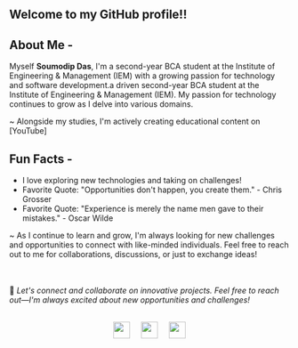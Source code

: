  ## Welcome to my GitHub profile!!

## About Me -

Myself **Soumodip Das**, 
I'm a second-year BCA student at the Institute of Engineering & Management (IEM) with a growing passion for technology and software development.a driven second-year BCA student at the Institute of Engineering & Management (IEM). My passion for technology continues to grow as I delve into various domains.

~ Alongside my studies, I'm actively creating educational content on [YouTube]

## Fun Facts -

- I love exploring new technologies and taking on challenges!
- Favorite Quote: "Opportunities don't happen, you create them." - Chris Grosser
- Favorite Quote: "Experience is merely the name men gave to their mistakes." - Oscar Wilde

~ As I continue to learn and grow, I'm always looking for new challenges and opportunities to connect with like-minded individuals. Feel free to reach out to me for collaborations, discussions, or just to exchange ideas!

<br><br>
🤝 _Let's connect and collaborate on innovative projects. Feel free to reach out—I'm always excited about new opportunities and challenges!_
<br>
<br>

<!-- <h3 align='center'><i>Social Media Handles</i></h3> -->
<p float="left" align="center">
<a href="https://www.linkedin.com/in/kshitij-srivastava-1719651aa/"><img height="30" src="https://cdn.jsdelivr.net/gh/devicons/devicon/icons/linkedin/linkedin-original.svg" /></a>&nbsp;&nbsp;&nbsp;&nbsp;
<a href="https://codepen.io/Ks145"><img height="30" src="https://www.vectorlogo.zone/logos/codepen/codepen-tile.svg" /></a>&nbsp;&nbsp;&nbsp;&nbsp;
<a href="https://twitter.com/Kshitij__10"><img height="30" src="https://cdn.jsdelivr.net/gh/devicons/devicon/icons/twitter/twitter-original.svg" /></a>






